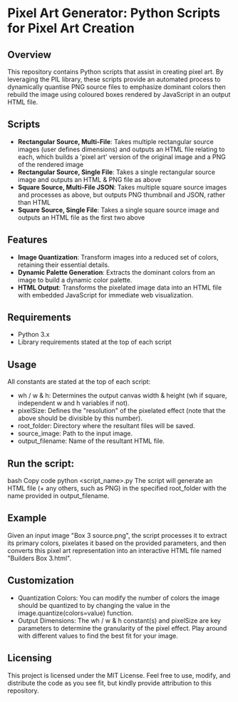 # Pixel Art Generator: Python Scripts for Pixel Art Creation
## Overview
This repository contains Python scripts that assist in creating pixel art. By leveraging the PIL library, these scripts provide an automated process to dynamically quantise PNG source files to emphasize dominant colors then rebuild the image using coloured boxes rendered by JavaScript in an output HTML file.

## Scripts
- **Rectangular Source, Multi-File**: Takes multiple rectangular source images (user defines dimensions) and outputs an HTML file relating to each, which builds a 'pixel art' version of the original image and a PNG of the rendered image
- **Rectangular Source, Single File**: Takes a single rectangular source image and outputs an HTML & PNG file as above
- **Square Source, Multi-File JSON**: Takes multiple square source images and processes as above, but outputs PNG thumbnail and JSON, rather than HTML
- **Square Source, Single File**: Takes a single square source image and outputs an HTML file as the first two above

## Features
- **Image Quantization**: Transform images into a reduced set of colors, retaining their essential details.
- **Dynamic Palette Generation**: Extracts the dominant colors from an image to build a dynamic color palette.
- **HTML Output**: Transforms the pixelated image data into an HTML file with embedded JavaScript for immediate web visualization.

## Requirements
- Python 3.x
- Library requirements stated at the top of each script

## Usage
All constants are stated at the top of each script:
- wh / w & h: Determines the output canvas width & height (wh if square, independent w and h variables if not).
- pixelSize: Defines the "resolution" of the pixelated effect (note that the above should be divisible by this number).
- root_folder: Directory where the resultant files will be saved.
- source_image: Path to the input image.
- output_filename: Name of the resultant HTML file.

## Run the script:
bash
Copy code
python <script_name>.py
The script will generate an HTML file (+ any others, such as PNG) in the specified root_folder with the name provided in output_filename.

## Example
Given an input image "Box 3 source.png", the script processes it to extract its primary colors, pixelates it based on the provided parameters, and then converts this pixel art representation into an interactive HTML file named "Builders Box 3.html".

## Customization
- Quantization Colors: You can modify the number of colors the image should be quantized to by changing the value in the image.quantize(colors=value) function.
- Output Dimensions: The wh / w & h constant(s) and pixelSize are key parameters to determine the granularity of the pixel effect. Play around with different values to find the best fit for your image.

## Licensing
This project is licensed under the MIT License. Feel free to use, modify, and distribute the code as you see fit, but kindly provide attribution to this repository.
